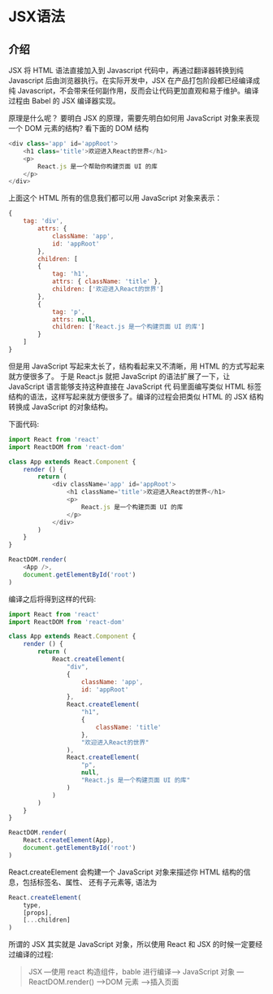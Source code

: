 # JSX语法

## 介绍[​](https://renhongl.github.io/site/docs/react/a12#%E4%BB%8B%E7%BB%8D "Direct link to heading")

JSX 将 HTML 语法直接加入到 Javascript 代码中，再通过翻译器转换到纯 Javascript 后由浏览器执行。在实际开发中，JSX 在产品打包阶段都已经编译成纯 Javascript，不会带来任何副作用，反而会让代码更加直观和易于维护。编译过程由 Babel 的 JSX 编译器实现。

原理是什么呢？ 要明白 JSX 的原理，需要先明白如何用 JavaScript 对象来表现一个 DOM 元素的结构? 看下面的 DOM 结构

```js
<div class='app' id='appRoot'>
    <h1 class='title'>欢迎进入React的世界</h1>
    <p>
        React.js 是一个帮助你构建页面 UI 的库
    </p>
</div>
```

上面这个 HTML 所有的信息我们都可以用 JavaScript 对象来表示：

```js
{
    tag: 'div',
        attrs: {
            className: 'app',
            id: 'appRoot'
        },
        children: [
        {
            tag: 'h1',
            attrs: { className: 'title' },
            children: ['欢迎进入React的世界']
        },
        {
            tag: 'p',
            attrs: null,
            children: ['React.js 是一个构建页面 UI 的库']
        }
    ]
}
```

但是用 JavaScript 写起来太长了，结构看起来又不清晰，用 HTML 的方式写起来就方便很多了。 于是 React.js 就把 JavaScript 的语法扩展了一下，让 JavaScript 语言能够支持这种直接在 JavaScript 代 码里面编写类似 HTML 标签结构的语法，这样写起来就方便很多了。编译的过程会把类似 HTML 的 JSX 结构转换成 JavaScript 的对象结构。

下面代码:

```js
import React from 'react'
import ReactDOM from 'react-dom'

class App extends React.Component {
    render () {
        return (
            <div className='app' id='appRoot'>
                <h1 className='title'>欢迎进入React的世界</h1>
                <p>
                    React.js 是一个构建页面 UI 的库
                </p>
            </div>
        )
    }
}

ReactDOM.render(
    <App />,
    document.getElementById('root')
)
```

编译之后将得到这样的代码:

```js
import React from 'react'
import ReactDOM from 'react-dom'

class App extends React.Component {
    render () {
        return (
            React.createElement(
                "div",
                {
                    className: 'app',
                    id: 'appRoot'
                },
                React.createElement(
                    "h1",
                    {
                        className: 'title'
                    },
                    "欢迎进入React的世界"
                ),
                React.createElement(
                    "p",
                    null,
                    "React.js 是一个构建页面 UI 的库"
                )
            )
        )
    }
}

ReactDOM.render(
    React.createElement(App),
    document.getElementById('root')
)
```

React.createElement 会构建一个 JavaScript 对象来描述你 HTML 结构的信息，包括标签名、属性、 还有子元素等, 语法为

```js
React.createElement(
    type,
    [props],
    [...children]
)
```

所谓的 JSX 其实就是 JavaScript 对象，所以使用 React 和 JSX 的时候一定要经过编译的过程:

> JSX —使用 react 构造组件，bable 进行编译—> JavaScript 对象 — ReactDOM.render() —>DOM 元素 —>插入页面
